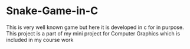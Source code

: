 # Snake-Game-in-C
This is very well known game but here it is developed in c for in purpose. This project is a part of my mini project for Computer Graphics which is included in my course work
